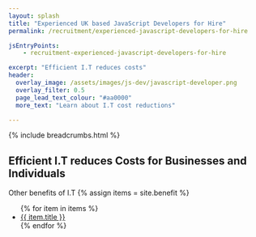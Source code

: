 ```yaml
---
layout: splash 
title: "Experienced UK based JavaScript Developers for Hire"
permalink: /recruitment/experienced-javascript-developers-for-hire

jsEntryPoints:
    - recruitment-experienced-javascript-developers-for-hire

excerpt: "Efficient I.T reduces costs"
header:
  overlay_image: /assets/images/js-dev/javascript-developer.png
  overlay_filter: 0.5 
  page_lead_text_colour: "#aa0000"
  more_text: "Learn about I.T cost reductions"

---
```


{% include breadcrumbs.html %}

## Efficient I.T reduces Costs for Businesses and Individuals

Other benefits of I.T
{% assign items = site.benefit %}
<ul class="">
    {% for item in items %}
        <li><a href="{{ item.url }}">{{ item.title }}</a></li>
    {% endfor %}
</ul>
